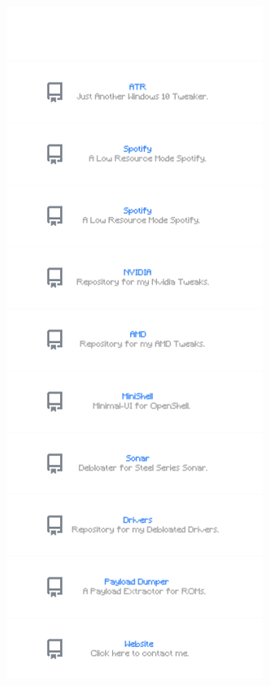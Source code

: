 <!--           [<img src="img/link">](http://example.com/)           --> 
[<img src="https://github.com/gzmatte/trash/blob/main/0Developing.png">](https://gzmatte.github.io)
[<img src="https://github.com/gzmatte/trash/blob/main/0ATR.png">](https://github.com/gzmatte/ATR)
[<img src="https://github.com/gzmatte/trash/blob/main/0spotify1.png">](https://github.com/gzmatte/Spotify)
[<img src="https://github.com/gzmatte/trash/blob/main/0spotify2.png">](https://github.com/gzmatte/Spotify)
[<img src="https://github.com/gzmatte/trash/blob/main/0NVIDIA.png">](https://github.com/gzmatte/NVIDIA)
[<img src="https://github.com/gzmatte/trash/blob/main/0AMD.png">](https://github.com/gzmatte/AMD)
[<img src="https://github.com/gzmatte/trash/blob/main/0OpenShell.png">](https://github.com/gzmatte/Mini-Shell)
[<img src="https://github.com/gzmatte/trash/blob/main/0Sonar.png">](https://github.com/gzmatte/Sonar)
[<img src="https://github.com/gzmatte/trash/blob/main/0Drivers.png">](https://github.com/gzmatte/Drivers)
[<img src="https://github.com/gzmatte/trash/blob/main/payload.png">](https://github.com/gzmatte/Payload)
[<img src="https://github.com/gzmatte/trash/blob/main/0web2.png">](https://gzmatte.github.io/)

<!--     [<img src="https://github.com/gzmatte/trash/blob/main/0Download.png">](https://gzmatte.github.io/)   -->
<!--     [<img src="https://github.com/gzmatte/trash/blob/main/0L803.png">](https://github.com/gzmatte/L803)   -->
